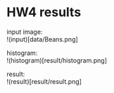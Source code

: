 # HW4 results

input image:  
!(input)[data/Beans.png]  

histogram:  
!(histogram)[result/histogram.png]  

result:  
!(result)[result/result.png]  
